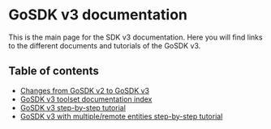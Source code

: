# GoSDK v3 documentation

This is the main page for the SDK v3 documentation. Here you will find links to the different documents and tutorials
of the GoSDK v3.

## Table of contents

* [Changes from GoSDK v2 to GoSDK v3](v2tov3.md)
* [GoSDK v3 toolset documentation index](toolset/README.md)
* [GoSDK v3 step-by-step tutorial](tutorial.md)
* [GoSDK v3 with multiple/remote entities step-by-step tutorial](tutorial_multiple_entities.md)
